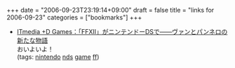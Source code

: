 +++
date = "2006-09-23T23:19:14+09:00"
draft = false
title = "links for 2006-09-23"
categories = ["bookmarks"]
+++

<ul class="delicious">
	<li>
		<div class="delicious-link"><a href="http://plusd.itmedia.co.jp/games/articles/0609/22/news033.html">ITmedia +D Games：「FFXII」がニンテンドーDSで――ヴァンとパンネロの新たな物語</a></div>
		<div class="delicious-extended">おいよいよ！</div>
		<div class="delicious-tags">(tags: <a href="http://del.icio.us/nobu666/nintendo">nintendo</a> <a href="http://del.icio.us/nobu666/nds">nds</a> <a href="http://del.icio.us/nobu666/game">game</a> <a href="http://del.icio.us/nobu666/ff">ff</a>)</div>
	</li>
</ul>
